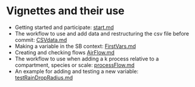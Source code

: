 # Vignettes and their use

-   Getting started and participate: [start.md](../vignettes/start.md)
-   The workflow to use and add data and restructuring the csv file before commit: [CSVdata.md](../vignettes/CSVdata.md)
-   Making a variable in the SB context: [FirstVars.md](../vignettes/FirstVars.md)
-   Creating and checking flows [AirFlow.md](../vignettes/AirFlow.md)
-   The workflow to use when adding a k process relative to a compartment, species or scale: [processFlow.md](../vignettes/processFlow.md "rate constant workflow")
-   An example for adding and testing a new variable: [testRainDropRadius.md](../vignettes/testRainDropRadius.md "testRainDropRadius")
